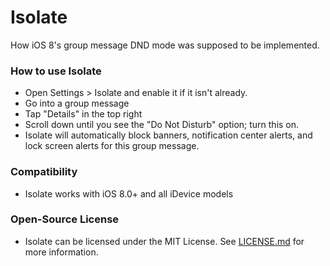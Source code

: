 Isolate
=======

How iOS 8's group message DND mode was supposed to be implemented.

### How to use Isolate

* Open Settings > Isolate and enable it if it isn't already.
* Go into a group message
* Tap "Details" in the top right
* Scroll down until you see the "Do Not Disturb" option; turn this on.
* Isolate will automatically block banners, notification center alerts, and lock screen alerts for this group message.

### Compatibility
* Isolate works with iOS 8.0+ and all iDevice models

### Open-Source License
* Isolate can be licensed under the MIT License. See [LICENSE.md](https://github.com/akeaswaran/Isolate/blob/master/LICENSE.md) for more information.
